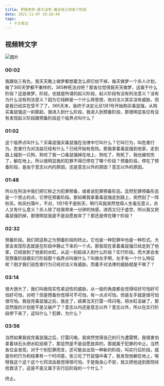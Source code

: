```yaml
---
title: 罗翔老师-厚大法考-毒杀张三的各个阶段
date: 2021-11-07 19:28:49
tags:
  - 十方笔记
---
```


## 视频转文字

![图片](https://img0.baidu.com/it/u=3126580807,759498871&fm=26&fmt=auto)

### 00:02

我跟张三有仇，我天天晚上做梦都想着怎么把它给干掉，每天做梦一个杀人计划，做了365天梦都不重样的，365种死法对吧？那各位觉得我天天做梦，这属于什么阶段？这是做梦。阶段，也就是所谓的起义阶段，起义阶段有没有刑法意义？没有为什么没有刑法意义？因为它纯粹是一个什么呀思想，他对法义其实没有威胁，但是我已经实在受不了了。365天末，我终于决定元旦1月1号开始购买毒鼠强，从购买毒鼠强这一刹那起，我进入到什么阶段，我进入到预备阶段，那很明显各位有没有发现起义阶段跟预备阶段这个临界点叫什么？

### 01:02

这个临界点叫什么？买毒鼠强买毒鼠强在法律中它叫什么？它叫行为，叫危害行为。危害行为对法益已经有什么？已经开始有危险。那我拿着毒鼠强到他家，走到路上碰到一只狗，狗咬了我一口毒鼠强掉在地上，狗吃了，狗死了，我也被咬伤了，躺在地上。所以很明显我的犯罪不得已停在了哪个阶段？预备阶段，停在了预备阶段，是由于意志以内的原因，还是意志以外的原因？意志以外的原因。

### 01:48

所以在刑法中我们把它称之为犯罪预备，或者说犯罪预备形态。显然犯罪预备形态是一个禁止的点，它停在预备阶段。那如果我拿着毒鼠强走到路上，突然刮了一阵秋风，秋风扫落叶，不对，1月1号不是秋天，啊行风我突然觉得人生毫无意义，杀人又有什么意义？杀人除了给我带来一分钟的快感，进而又归于虚空，所以我又把毒鼠强扔掉，那很明显我是不是自愿放弃了？那还是停在哪个阶段？

### 02:32

预备阶段。我们把这称之为预备阶段的终止。它也是一种犯罪中也是一种形式。大家会发现形态就是在阶段中静止下来的一个点。那我现在拿着毒鼠强已经走到了他家，已经放到了他家的水缸，从这一刻起进入到什么阶段？实行阶段。而大家会发现预备阶段跟实行阶段那个临界点叫做什么？叫做左手啊，左手有一个什么特征呢？刚才我们说危害行为已经对法义有威胁，而着手对法律的威胁就是干嘛了？

### 03:14

很大很大了，我们叫做现实性紧迫性的威胁，从一般的角度都会觉得哇好可怕好可怕好可怕，对吧？但是预备你觉得可不可怕，有一点点可怕，但是左手就是很可怕很可怕。我投完毒鼠强之后，我走了，结果当天打雷一阵闪电，把水缸击破了，那显然我的计划是不是又破产了？意志以内还是意志以外？意志以外，所以在实行阶段停下来了，这叫什么？犯罪，为什么？

### 03:56

当然如果我投完毒鼠强之后，打雷闪电，我突然觉得自己的行为遭雷劈，我很害怕拿着块石头把水缸给砸了，那显然是不是自愿放弃的，那就属于犯罪的中止。当然各位会发现，对于个别犯罪而言，还可能会出现一种新的阶段，叫实行后阶段，就是你的行为和结果有一个时间差。张三吃了竹鼠强中毒了，我发现他躺在地上，唉呀我这个这个这个七窍流血我觉得很可怕，于是我良心不安，我又把他送到医院经抢救活了，这是不是又属于实行后阶段的一个什么？

终止。